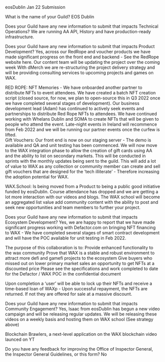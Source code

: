 
eosDublin Jan 22 Submission

What is the name of your Guild?
EOS Dublin 

Does your Guild have any new information to submit that impacts Technical Operations?
We are running AA API, History and have production-ready infrastructure.

Does your Guild have any new information to submit that impacts Product Development?
Yes, across our RedRope and voucher products we have made significant progress on the front end and backend - See the RedRope website here. Our content team will be updating the project over the coming week With dMerch we are re-structuring the project delivery strategy and will be providing consulting services to upcoming projects and games on WAX. 

RED ROPE: NFT Memories - We have onboarded another partner to distribute NFTs to event attendees. We have created a batch NFT creation script (closed source, for now, we plan to open-source this in Q3 2022 once we have completed several stages of development). Our business development lead (Adam) has continued to actively seek events and partnerships to distribute Red Rope NFTs to attendees. 
We have continued working with Whelans Dublin and SOMA to create NFTs that will be given to people who attend the event. Late-night events in Ireland will recommence from Feb 2022 and we will be running our partner events once the curfew is lifted.  
Gift Vouchers: Our front end is now on our staging server - The demo is available and QA and unit testing has been commenced. We will now move to the WAX integration phase to allow the creation of gift cards using AA and the ability to list on secondary markets. This will be conducted in sprints with the monthly updates being sent to the guild. This will add a lot of value to WAX as any collection or community member can create and sell gift vouchers that are designed for the ‘tech illiterate’ - Therefore increasing the adoption potential for WAX. 

WAX.School: Is being moved from a Product to being a public good initiative funded by eosDublin. Course attendance has dropped and we are getting a lot more interaction with our videos and blogs. The WAX school will become an aggregated list value add community content with the ability to post and seek new opportunities and team members to further your project.

Does your Guild have any new information to submit that impacts Ecosystem Development?
Yes, we are happy to report that we have made significant progress working with Defactor.com on bringing NFT financing to WAX - We have completed several stages of smart contract development and will have the POC available for unit testing in Feb 2022. 

The purpose of this collaboration is to: 
Provide enhanced functionality to the wax community 
Prove that WAX is a stable and robust environment to attract more defi and gamefi projects to the ecosystem
Give buyers who missed out on lower primary market sales an opportunity to get NFTs at a discounted price
Please see the specifications and work completed to date for the Defactor / WAX POC in the confidential document 


Upon completion a ‘user’ will be able to lock up their NFTs and receive a time-based loan of WAXp - Upon successful repayment, the NFTs are returned. If not they are offered for sale at a massive discount. 

Does your Guild have any new information to submit that impacts Community Engagement?
Yes, Isaac from eosDublin has begun a new video campaign and will be releasing regular updates. We will be releasing these videos on a weekly basis and hosting them on WAX school (See strategy above) 

Blockchain Brawlers, a next-level application on the WAX blockchain video launced on YT

Do you have any feedback for improving the Office of Inspector General, the Inspector General Guidelines, or this form?
No
